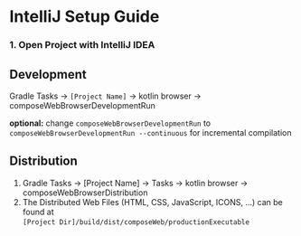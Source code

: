 # IntelliJ Setup Guide #

### 1. Open Project with IntelliJ IDEA ###

## Development ##

Gradle Tasks &rarr; `[Project Name]` &rarr; kotlin browser &rarr; composeWebBrowserDevelopmentRun

**optional:** change `composeWebBrowserDevelopmentRun` to `composeWebBrowserDevelopmentRun --continuous` for incremental compilation

## Distribution ##

1. Gradle Tasks &rarr; [Project Name] &rarr; Tasks &rarr; kotlin browser &rarr; composeWebBrowserDistribution
2. The Distributed Web Files (HTML, CSS, JavaScript, ICONS, ...) can be found at\
   ```[Project Dir]/build/dist/composeWeb/productionExecutable``` 
